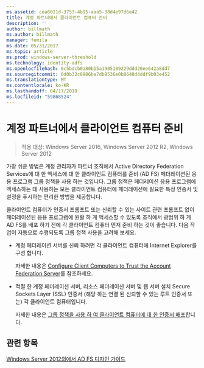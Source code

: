 ```yaml
---
ms.assetid: cea6011d-3753-4b95-aaa5-38d4e97d6e42
title: 계정 파트너에서 클라이언트 컴퓨터 준비
description: ''
author: billmath
ms.author: billmath
manager: femila
ms.date: 05/31/2017
ms.topic: article
ms.prod: windows-server-threshold
ms.technology: identity-adfs
ms.openlocfilehash: 0c5bdcb0a80b15a1905109229ddd20ee642a8dd7
ms.sourcegitcommit: 0d0b32c8986ba7db9536e0b8648d4ddf9b03e452
ms.translationtype: MT
ms.contentlocale: ko-KR
ms.lasthandoff: 04/17/2019
ms.locfileid: "59868524"
---
```

# <a name="prepare-client-computers-in-the-account-partner"></a>계정 파트너에서 클라이언트 컴퓨터 준비

>적용 대상: Windows Server 2016, Windows Server 2012 R2, Windows Server 2012

가장 쉬운 방법은 계정 관리자가 파트너 조직에서 Active Directory Federation Services에 대 한 액세스에 대 한 클라이언트 컴퓨터를 준비 \(AD FS\) 페더레이션된 응용 프로그램 그룹 정책을 사용 하는 것입니다. 그룹 정책은 페더레이션 응용 프로그램에 액세스하는 데 사용하는 모든 클라이언트 컴퓨터에 페더레이션에 필요한 특정 인증서 및 설정을 푸시하는 편리한 방법을 제공합니다.  
  
클라이언트 컴퓨터가 인증서 프롬프트 또는 신뢰할 수 있는 사이트 관련 프롬프트 없이 페더레이션된 응용 프로그램에 원활 하 게 액세스할 수 있도록 조직에서 광범위 하 게 AD FS를 배포 하기 전에 각 클라이언트 컴퓨터 먼저 준비 하는 것이 좋습니다. 다음 작업이 자동으로 수행되도록 그룹 정책 사용을 고려해 보세요.  
  
-   계정 페더레이션 서버를 신뢰 하려면 각 클라이언트 컴퓨터에 Internet Explorer를 구성 합니다.  
  
    자세한 내용은 [Configure Client Computers to Trust the Account Federation Server](../../ad-fs/deployment/Configure-Client-Computers-to-Trust-the-Account-Federation-Server.md)를 참조하세요.  
  
-   적절 한 계정 페더레이션 서버, 리소스 페더레이션 서버 및 웹 서버 설치 Secure Sockets Layer \(SSL\) 인증서 \(해당 하는 연결 된 신뢰할 수 있는 루트 인증서 또는\) 각 클라이언트 컴퓨터입니다.  
  
    자세한 내용은 [그룹 정책을 사용 하 여 클라이언트 컴퓨터에 대 한 인증서 배포](../../ad-fs/deployment/Distribute-Certificates-to-Client-Computers-by-Using-Group-Policy.md)합니다.  
  

## <a name="see-also"></a>관련 항목
[Windows Server 2012의에서 AD FS 디자인 가이드](AD-FS-Design-Guide-in-Windows-Server-2012.md)
